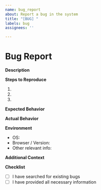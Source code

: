 ```yaml
---
name: bug_report
about: Report a bug in the system
title: "[BUG] "
labels: bug
assignees: ''

---
```


# Bug Report

**Description**
<!-- A clear and concise description of the bug. -->

**Steps to Reproduce**
<!-- Step-by-step instructions to reproduce the behavior. -->
1. 
2. 
3. 

**Expected Behavior**
<!-- A clear and concise description of what you expected to happen. -->

**Actual Behavior**
<!-- What actually happens. Include screenshots if applicable. -->

**Environment**
- OS: 
- Browser / Version: 
- Other relevant info: 

**Additional Context**
<!-- Add any other context about the problem here. -->

**Checklist**
- [ ] I have searched for existing bugs
- [ ] I have provided all necessary information

